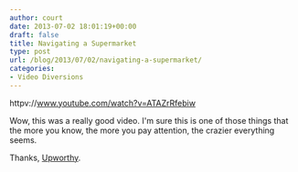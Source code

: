 ```yaml
---
author: court
date: 2013-07-02 18:01:19+00:00
draft: false
title: Navigating a Supermarket
type: post
url: /blog/2013/07/02/navigating-a-supermarket/
categories:
- Video Diversions
---
```


httpv://www.youtube.com/watch?v=ATAZrRfebiw



Wow, this was a really good video. I'm sure this is one of those things that the more you know, the more you pay attention, the crazier everything seems.



Thanks, [Upworthy](http://www.upworthy.com/your-yogurt-has-more-sugar-than-a-coke-and-some-other-sneaky-food-stuff-you-didn-t-know-2?c=upw1).




